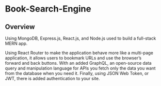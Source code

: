 # Book-Search-Engine

## Overview

Using  MongoDB, Express.js, React.js, and Node.js  used to build a full-stack MERN app.

Using React Router to make the application behave more like a multi-page application, it allows users to bookmark URLs and use the browser’s forward and back buttons. With an added GraphQL, an open-source data query and manipulation language for APIs you fetch only the data you want from the database when you need it. Finally, using JSON Web Token, or JWT, there is added authentication to your site. 

